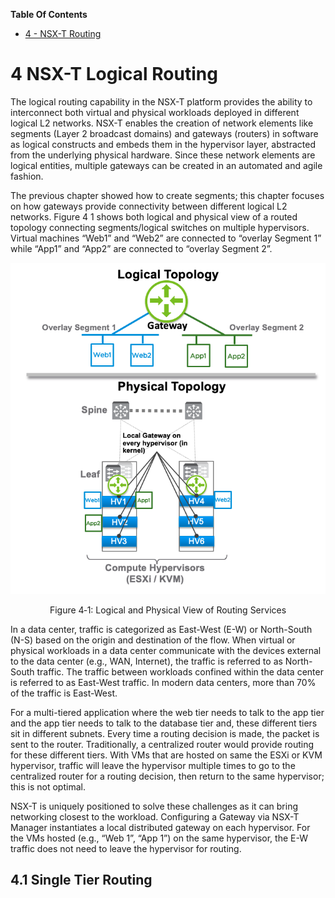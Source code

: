 
**Table Of Contents**

<!--ts-->
   * [4 - NSX-T Routing](#4-nsx-t-logical-routing)

# 4 NSX-T Logical Routing

The logical routing capability in the NSX-T platform provides the ability to interconnect both virtual and physical workloads deployed in different logical L2 networks. NSX-T enables the creation of network elements like segments (Layer 2 broadcast domains) and gateways (routers) in software as logical constructs and embeds them in the hypervisor layer, abstracted from the underlying physical hardware. Since these network elements are logical entities, multiple gateways can be created in an automated and agile fashion.
 
The previous chapter showed how to create segments; this chapter focuses on how gateways provide connectivity between different logical L2 networks. Figure 4 1 shows both logical and physical view of a routed topology connecting segments/logical switches on multiple hypervisors. Virtual machines “Web1” and “Web2” are connected to “overlay Segment 1” while “App1” and “App2” are connected to “overlay Segment 2”. 


<p align="center">
    <img src="images/Figure4-1.png">
</p>
<p align="center">
Figure 4‑1: Logical and Physical View of Routing Services
</p>


In a data center, traffic is categorized as East-West (E-W) or North-South (N-S) based on the origin and destination of the flow. When virtual or physical workloads in a data center communicate with the devices external to the data center (e.g., WAN, Internet), the traffic is referred to as North-South traffic. The traffic between workloads confined within the data center is referred to as East-West traffic. In modern data centers, more than 70% of the traffic is East-West.

For a multi-tiered application where the web tier needs to talk to the app tier and the app tier needs to talk to the database tier and, these different tiers sit in different subnets. Every time a routing decision is made, the packet is sent to the router. Traditionally, a centralized router would provide routing for these different tiers. With VMs that are hosted on same the ESXi or KVM hypervisor, traffic will leave the hypervisor multiple times to go to the centralized router for a routing decision, then return to the same hypervisor; this is not optimal.

NSX-T is uniquely positioned to solve these challenges as it can bring networking closest to the workload. Configuring a Gateway via NSX-T Manager instantiates a local distributed gateway on each hypervisor. For the VMs hosted (e.g., “Web 1”, “App 1”) on the same hypervisor, the E-W traffic does not need to leave the hypervisor for routing.


## 4.1 Single Tier Routing